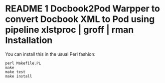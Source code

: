 README
1
Docbook2Pod
Warpper to convert Docbook XML to Pod using pipeline xlstproc | groff | rman
Installation
============

You can install this in the usual Perl fashion:

    perl Makefile.PL
    make
    make test
    make install
